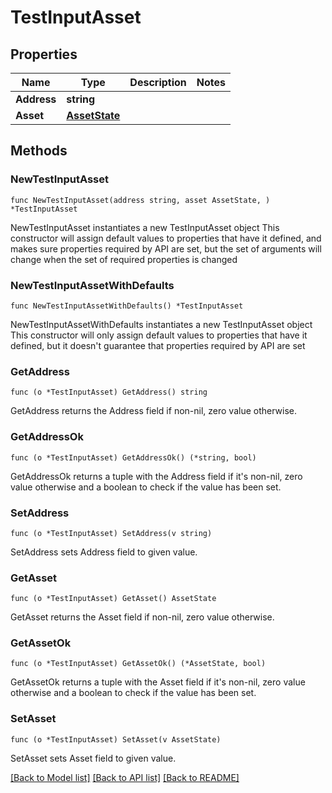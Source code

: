 # TestInputAsset

## Properties

Name | Type | Description | Notes
------------ | ------------- | ------------- | -------------
**Address** | **string** |  | 
**Asset** | [**AssetState**](AssetState.md) |  | 

## Methods

### NewTestInputAsset

`func NewTestInputAsset(address string, asset AssetState, ) *TestInputAsset`

NewTestInputAsset instantiates a new TestInputAsset object
This constructor will assign default values to properties that have it defined,
and makes sure properties required by API are set, but the set of arguments
will change when the set of required properties is changed

### NewTestInputAssetWithDefaults

`func NewTestInputAssetWithDefaults() *TestInputAsset`

NewTestInputAssetWithDefaults instantiates a new TestInputAsset object
This constructor will only assign default values to properties that have it defined,
but it doesn't guarantee that properties required by API are set

### GetAddress

`func (o *TestInputAsset) GetAddress() string`

GetAddress returns the Address field if non-nil, zero value otherwise.

### GetAddressOk

`func (o *TestInputAsset) GetAddressOk() (*string, bool)`

GetAddressOk returns a tuple with the Address field if it's non-nil, zero value otherwise
and a boolean to check if the value has been set.

### SetAddress

`func (o *TestInputAsset) SetAddress(v string)`

SetAddress sets Address field to given value.


### GetAsset

`func (o *TestInputAsset) GetAsset() AssetState`

GetAsset returns the Asset field if non-nil, zero value otherwise.

### GetAssetOk

`func (o *TestInputAsset) GetAssetOk() (*AssetState, bool)`

GetAssetOk returns a tuple with the Asset field if it's non-nil, zero value otherwise
and a boolean to check if the value has been set.

### SetAsset

`func (o *TestInputAsset) SetAsset(v AssetState)`

SetAsset sets Asset field to given value.



[[Back to Model list]](../README.md#documentation-for-models) [[Back to API list]](../README.md#documentation-for-api-endpoints) [[Back to README]](../README.md)


